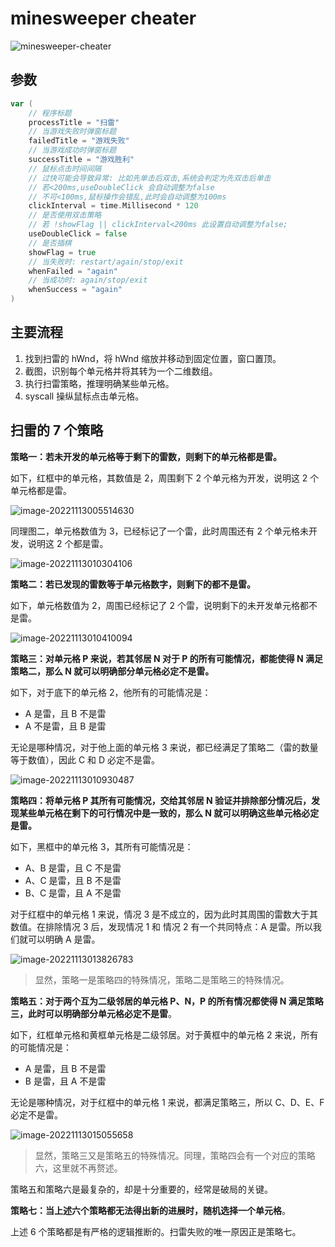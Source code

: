 # minesweeper cheater

![minesweeper-cheater](assets/minesweeper-cheater.gif)



## 参数

```go
var (
    // 程序标题
    processTitle = "扫雷"
    // 当游戏失败时弹窗标题
    failedTitle = "游戏失败"
    // 当游戏成功时弹窗标题
    successTitle = "游戏胜利"
    // 鼠标点击时间间隔
    // 过快可能会导致异常: 比如先单击后双击,系统会判定为先双击后单击
    // 若<200ms,useDoubleClick 会自动调整为false
    // 不可<100ms,鼠标操作会错乱,此时会自动调整为100ms
    clickInterval = time.Millisecond * 120
    // 是否使用双击策略
    // 若 !showFlag || clickInterval<200ms 此设置自动调整为false;
    useDoubleClick = false
    // 是否插棋
    showFlag = true
    // 当失败时: restart/again/stop/exit
    whenFailed = "again"
    // 当成功时: again/stop/exit
    whenSuccess = "again"
)
```



## 主要流程

1. 找到扫雷的 hWnd，将 hWnd 缩放并移动到固定位置，窗口置顶。
2. 截图，识别每个单元格并将其转为一个二维数组。
3. 执行扫雷策略，推理明确某些单元格。
4. syscall 操纵鼠标点击单元格。



## 扫雷的 7 个策略

**策略一：若未开发的单元格等于剩下的雷数，则剩下的单元格都是雷。**

如下，红框中的单元格，其数值是 2，周围剩下 2 个单元格为开发，说明这 2 个单元格都是雷。

![image-20221113005514630](assets/image-20221113005514630.png)

同理图二，单元格数值为 3，已经标记了一个雷，此时周围还有 2 个单元格未开发，说明这 2 个都是雷。

![image-20221113010304106](assets/image-20221113010304106.png)



**策略二：若已发现的雷数等于单元格数字，则剩下的都不是雷。**

如下，单元格数值为 2，周围已经标记了 2 个雷，说明剩下的未开发单元格都不是雷。

![image-20221113010410094](assets/image-20221113010410094.png)



**策略三：对单元格 P 来说，若其邻居 N 对于 P 的所有可能情况，都能使得 N 满足策略二，那么 N 就可以明确部分单元格必定不是雷。**

如下，对于底下的单元格 2，他所有的可能情况是：

- A 是雷，且 B 不是雷
- A 不是雷，且 B 是雷

无论是哪种情况，对于他上面的单元格 3 来说，都已经满足了策略二（雷的数量等于数值），因此 C 和 D 必定不是雷。

![image-20221113010930487](assets/image-20221113010930487.png)



**策略四：将单元格 P 其所有可能情况，交给其邻居 N 验证并排除部分情况后，发现某些单元格在剩下的可行情况中是一致的，那么 N 就可以明确这些单元格必定是雷。**

如下，黑框中的单元格 3，其所有可能情况是：

- A、B 是雷，且 C 不是雷
- A、C 是雷，且 B 不是雷
- B、C 是雷，且 A 不是雷

对于红框中的单元格 1 来说，情况 3 是不成立的，因为此时其周围的雷数大于其数值。在排除情况 3 后，发现情况 1 和 情况 2 有一个共同特点：A 是雷。所以我们就可以明确 A 是雷。

![image-20221113013826783](assets/image-20221113013826783.png)

> 显然，策略一是策略四的特殊情况，策略二是策略三的特殊情况。



**策略五：对于两个互为二级邻居的单元格 P、N，P 的所有情况都使得 N 满足策略三，此时可以明确部分单元格必定不是雷**。

如下，红框单元格和黄框单元格是二级邻居。对于黄框中的单元格 2 来说，所有的可能情况是：

- A 是雷，且 B 不是雷
- B 是雷，且 A 不是雷

无论是哪种情况，对于红框中的单元格 1 来说，都满足策略三，所以 C、D、E、F 必定不是雷。

![image-20221113015055658](assets/image-20221113015055658.png)

> 显然，策略三又是策略五的特殊情况。同理，策略四会有一个对应的策略六，这里就不再赘述。

策略五和策略六是最复杂的，却是十分重要的，经常是破局的关键。



**策略七：当上述六个策略都无法得出新的进展时，随机选择一个单元格**。

上述 6 个策略都是有严格的逻辑推断的。扫雷失败的唯一原因正是策略七。